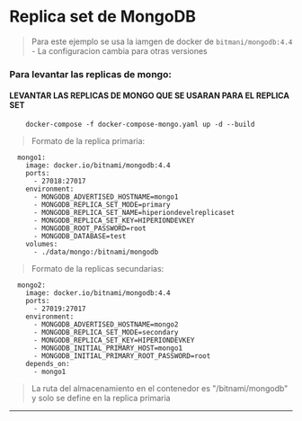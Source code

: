 # Replica set de MongoDB

> Para este ejemplo se usa la iamgen de docker de `bitmani/mongodb:4.4` - La configuracion cambia para otras versiones

### Para levantar las replicas de mongo:

#### LEVANTAR LAS REPLICAS DE MONGO QUE SE USARAN PARA EL REPLICA SET
	
		docker-compose -f docker-compose-mongo.yaml up -d --build
		
> Formato de la replica primaria:

```
  mongo1:
    image: docker.io/bitnami/mongodb:4.4
    ports:
      - 27018:27017
    environment:
      - MONGODB_ADVERTISED_HOSTNAME=mongo1
      - MONGODB_REPLICA_SET_MODE=primary
      - MONGODB_REPLICA_SET_NAME=hiperiondevelreplicaset
      - MONGODB_REPLICA_SET_KEY=HIPERIONDEVKEY
      - MONGODB_ROOT_PASSWORD=root
      - MONGODB_DATABASE=test
    volumes:
      - ./data/mongo:/bitnami/mongodb
```

> Formato de la replicas secundarias:

```
  mongo2:
    image: docker.io/bitnami/mongodb:4.4
    ports:
      - 27019:27017
    environment:
      - MONGODB_ADVERTISED_HOSTNAME=mongo2
      - MONGODB_REPLICA_SET_MODE=secondary
      - MONGODB_REPLICA_SET_KEY=HIPERIONDEVKEY
      - MONGODB_INITIAL_PRIMARY_HOST=mongo1
      - MONGODB_INITIAL_PRIMARY_ROOT_PASSWORD=root
    depends_on:
      - mongo1
```

> La ruta del almacenamiento en el contenedor es "/bitnami/mongodb" y solo se define en la replica primaria

---